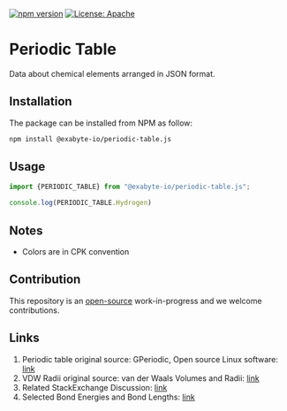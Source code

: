 [![npm version](https://badge.fury.io/js/%40exabyte-io%2Fperiodic-table.js.svg)](https://badge.fury.io/js/%40exabyte-io%2Fperiodic-table.js)
[![License: Apache](https://img.shields.io/badge/License-Apache-blue.svg)](https://www.apache.org/licenses/LICENSE-2.0)

# Periodic Table

Data about chemical elements arranged in JSON format.

## Installation

The package can be installed from NPM as follow:

```bash
npm install @exabyte-io/periodic-table.js

```

## Usage

```javascript
import {PERIODIC_TABLE} from "@exabyte-io/periodic-table.js";

console.log(PERIODIC_TABLE.Hydrogen)
```

## Notes

- Colors are in CPK convention

## Contribution

This repository is an [open-source](LICENSE.md) work-in-progress and we welcome contributions.

## Links

1. Periodic table original source: GPeriodic, Open source Linux software: [link](http://gperiodic.seul.org/)
2. VDW Radii original source: van der Waals Volumes and Radii: [link](https://pubs.acs.org/doi/10.1021/j100785a001)
3. Related StackExchange Discussion: [link](https://chemistry.stackexchange.com/questions/2793/where-can-i-find-a-downloadable-spreadsheet-of-element-properties#answer-2794)
4. Selected Bond Energies and Bond Lengths: [link](http://www.chem.tamu.edu/rgroup/connell/linkfiles/bonds.pdf)
